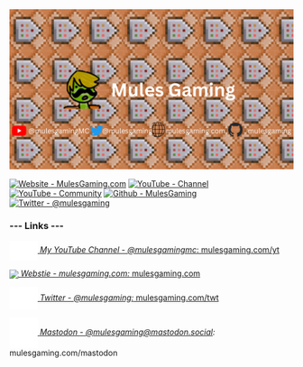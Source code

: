 <img src="/My Youtube Banner.png">

[![Website - MulesGaming.com](https://img.shields.io/badge/Website-MulesGaming.com-2ea44f)](https://www.mulesgaming.com)
[![YouTube - Channel](https://img.shields.io/badge/YouTube-Channel-CC0000?logo=youtube)](https://www.mulesgaming.com/yt)
[![YouTube - Community](https://img.shields.io/badge/YouTube-Community-CC0000?logo=youtube)](https://www.mulesgaming.com/community)
[![Github - MulesGaming](https://img.shields.io/badge/Github-MulesGaming-383734?logo=github)](https://github.com/MulesGaming)
[![Twitter - @mulesgaming](https://img.shields.io/badge/Twitter-%40mulesgaming-yellow?logo=twitter)](https://twitter.com/mulesgaming)

### --- Links ---  

<a href="https://www.mulesgaming.com/yt"><img align="center" src="/img/yt_icon_mono_dark.png" width=50> *My YouTube Channel - @mulesgamingmc*: mulesgaming.com/yt</a>

<a href="https://www.mulesgaming.com/"><img align="center" src="https://www.mulesgaming.com/media/images/mules-icon-transparent.png" width=50> *Webstie - mulesgaming.com:* mulesgaming.com</a>

<a href="https://www.mulesgaming.com/twt"><img align="center" src="/img/twitter_logo.png" width=50> *Twitter - @mulesgaming:* mulesgaming.com/twt</a>

<a href="https://www.mulesgaming.com/mastodon"><img align="center" src="/img/mastodon_logo.svg" width=50> *Mastodon - <a href="https://www.mulesgaming.com/mastodon">@mulesgaming@mastodon.social</a>:* mulesgaming.com/mastodon</a>

<!---
MulesGaming/MulesGaming is a unique repository because its `README.md` (this file) appears on your GitHub profile.
--->
